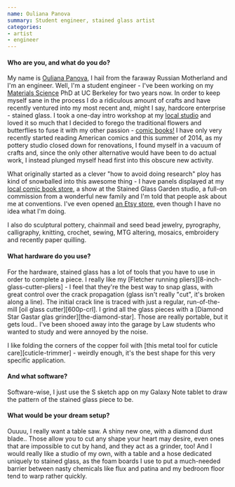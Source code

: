 ```yaml
---
name: Ouliana Panova
summary: Student engineer, stained glass artist
categories:
- artist
- engineer
---
```


#### Who are you, and what do you do?

My name is [Ouliana Panova](http://panovanator.tumblr.com/ "Oulina's website."), I hail from the faraway Russian Motherland and I'm an engineer. Well, I'm a student engineer - I've been working on my [Materials Science](http://ocw.mit.edu/courses/materials-science-and-engineering/ "The MIT open course for materials science and engineering.") PhD at UC Berkeley for two years now. In order to keep myself sane in the process I do a ridiculous amount of crafts and have recently ventured into my most recent and, might I say, hardcore enterprise - stained glass. I took a one-day intro workshop at my [local studio](http://www.stainedglassgarden.com/ "A stained glass workshop in Berkeley.") and loved it so much that I decided to forego the traditional flowers and butterflies to fuse it with my other passion - [comic books!](http://imgur.com/a/OexpG#0 "One of Ouliana's stained glass pieces.") I have only very recently started reading American comics and this summer of 2014, as my pottery studio closed down for renovations, I found myself in a vacuum of crafts and, since the only other alternative would have been to do actual work, I instead plunged myself head first into this obscure new activity. 

What originally started as a clever "how to avoid doing research" ploy has kind of snowballed into this awesome thing - I have panels displayed at my [local comic book store](http://fantasticcomics.net/ "A comic store in Berkeley."), a show at the Stained Glass Garden studio, a full-on commission from a wonderful new family and I'm told that people ask about me at conventions. I've even opened [an Etsy store](https://www.etsy.com/shop/RavingsAside "Ouliana's Etsy store."), even though I have no idea what I'm doing. 

I also do sculptural pottery, chainmail and seed bead jewelry, pyrography, calligraphy, knitting, crochet, sewing, MTG altering, mosaics, embroidery and recently paper quilling.

#### What hardware do you use?

For the hardware, stained glass has a lot of tools that you have to use in order to complete a piece. I really like my [Fletcher running pliers][8-inch-glass-cutter-pliers] - I feel that they're the best way to snap glass, with great control over the crack propagation (glass isn't really "cut", it's broken along a line). The initial crack line is traced with just a regular, run-of-the-mill [oil glass cutter][600p-crl]. I grind all the glass pieces with a [Diamond Star Gastar glas grinder][the-diamond-star]. Those are really portable, but it gets loud.. I've been shooed away into the garage by Law students who wanted to study and were annoyed by the noise.

I like folding the corners of the copper foil with [this metal tool for cuticle care][cuticle-trimmer] - weirdly enough, it's the best shape for this very specific application.

#### And what software?

Software-wise, I just use the S sketch app on my Galaxy Note tablet to draw the pattern of the stained glass piece to be.

#### What would be your dream setup?

Ouuuu, I really want a table saw. A shiny new one, with a diamond dust blade.. Those allow you to cut any shape your heart may desire, even ones that are impossible to cut by hand, and they act as a grinder, too! And I would really like a studio of my own, with a table and a hose dedicated uniquely to stained glass, as the foam boards I use to put a much-needed barrier between nasty chemicals like flux and patina and my bedroom floor tend to warp rather quickly.
